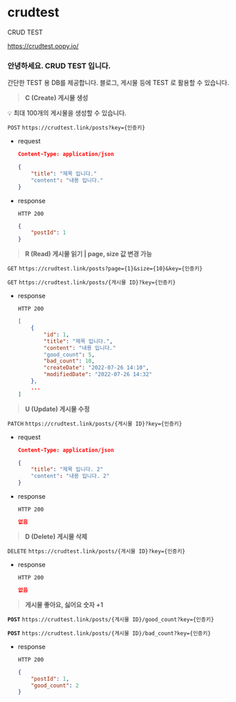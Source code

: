 # crudtest
CRUD TEST

https://crudtest.oopy.io/ 

### 안녕하세요. CRUD TEST 입니다.

간단한 TEST 용 DB를 제공합니다. 블로그, 게시물 등에 TEST 로 활용할 수 있습니다.

> **C (Create) 게시물 생성**
> 

<aside>
💡 최대 100개의 게시물을 생성할 수 있습니다.

</aside>

`POST`  `https://crudtest.link/posts?key={인증키}`

- request
    
    ```json
    Content-Type: application/json
    ```
    
    ```json
    {
    	"title": "제목 입니다."
    	"content": "내용 입니다."
    }
    ```
    
- response
    
    ```
    HTTP 200
    ```
    
    ```json
    {
    	"postId": 1
    }
    ```
    

> **R (Read) 게시물 읽기 | page, size 값 변경 가능**
> 

`GET`  `https://crudtest.link/posts?page={1}&size={10}&key={인증키}`

`GET`  `https://crudtest.link/posts/{게시물 ID}?key={인증키}`

- response
    
    ```
    HTTP 200
    ```
    
    ```json
    [
    	{
    		"id": 1,
    		"title": "제목 입니다.",
    		"content": "내용 입니다."
    		"good_count": 5,
    		"bad_count": 10,
    		"createDate": "2022-07-26 14:10",
    		"modifiedDate": "2022-07-26 14:32"
    	},
    	...
    ]
    ```
    

> **U (Update) 게시물 수정**
> 

`PATCH`  `https://crudtest.link/posts/{게시물 ID}?key={인증키}`

- request
    
    ```json
    Content-Type: application/json
    ```
    
    ```json
    {
    	"title": "제목 입니다. 2"
    	"content": "내용 입니다. 2"
    }
    ```
    
- response
    
    ```
    HTTP 200
    ```
    
    ```json
    없음
    ```
    

> **D (Delete) 게시물 삭제**
> 

`DELETE`  `https://crudtest.link/posts/{게시물 ID}?key={인증키}`

- response
    
    ```
    HTTP 200
    ```
    
    ```json
    없음
    ```
    

> **게시물 좋아요, 싫어요 숫자 +1**
> 

**`POST`**  `https://crudtest.link/posts/{게시물 ID}/good_count?key={인증키}`

**`POST`**  `https://crudtest.link/posts/{게시물 ID}/bad_count?key={인증키}`

- response
    
    ```
    HTTP 200
    ```
    
    ```json
    {
    	"postId": 1,
    	"good_count": 2
    }
    ```
